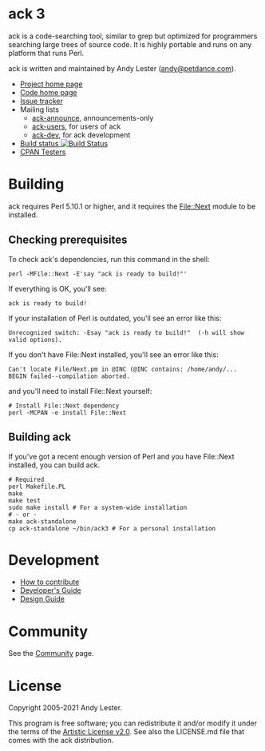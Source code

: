 # ack 3

ack is a code-searching tool, similar to grep but optimized for
programmers searching large trees of source code.  It is highly
portable and runs on any platform that runs Perl.

ack is written and maintained by Andy Lester (andy@petdance.com).

* [Project home page](https://beyondgrep.com/)
* [Code home page](https://github.com/beyondgrep/ack3)
* [Issue tracker](https://github.com/beyondgrep/ack3/issues)
* Mailing lists
    * [ack-announce](https://groups.google.com/d/forum/ack-announce), announcements-only
    * [ack-users](https://groups.google.com/d/forum/ack-users), for users of ack
    * [ack-dev](https://groups.google.com/d/forum/ack-dev), for ack development
* [Build status ![Build Status](https://github.com/beyondgrep/ack3/workflows/testsuite/badge.svg?branch=dev)](https://github.com/beyondgrep/ack3/actions?query=workflow%3Atestsuite+branch%3Adev)
* [CPAN Testers](https://cpantesters.org/distro/A/ack.html)

# Building

ack requires Perl 5.10.1 or higher, and it requires the
[File::Next](https://metacpan.org/pod/File::Next) module to be installed.

## Checking prerequisites

To check ack's dependencies, run this command in the shell:

    perl -MFile::Next -E'say "ack is ready to build!"'

If everything is OK, you'll see:

    ack is ready to build!

If your installation of Perl is outdated, you'll see an error like this:

    Unrecognized switch: -Esay "ack is ready to build!"  (-h will show valid options).

If you don't have File::Next installed, you'll see an error like this:

    Can't locate File/Next.pm in @INC (@INC contains: /home/andy/...
    BEGIN failed--compilation aborted.

and you'll need to install File::Next yourself:

    # Install File::Next dependency
    perl -MCPAN -e install File::Next

## Building ack

If you've got a recent enough version of Perl and you have File::Next
installed, you can build ack.

    # Required
    perl Makefile.PL
    make
    make test
    sudo make install # For a system-wide installation
    # - or -
    make ack-standalone
    cp ack-standalone ~/bin/ack3 # For a personal installation

# Development

* [How to contribute](CONTRIBUTING.md)
* [Developer's Guide](DEVELOPERS.md)
* [Design Guide](DESIGN.md)

# Community

See the [Community](https://beyondgrep.com/community/) page.

# License

Copyright 2005-2021 Andy Lester.

This program is free software; you can redistribute it and/or modify
it under the terms of the
[Artistic License v2.0](https://www.perlfoundation.org/artistic_license_2_0).
See also the LICENSE.md file that comes with the ack distribution.
